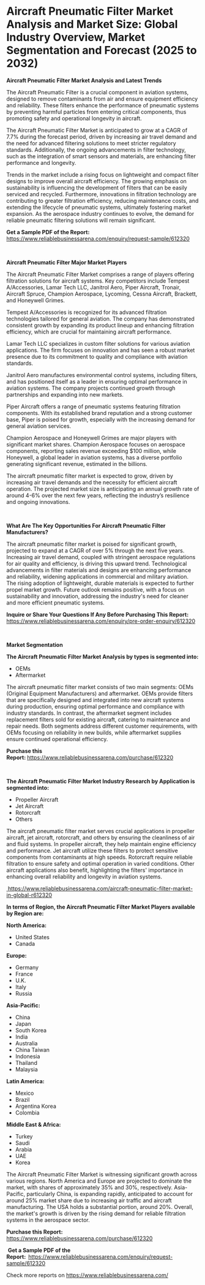 <p><h1>Aircraft Pneumatic Filter Market Analysis and Market Size: Global Industry Overview, Market Segmentation and Forecast (2025 to 2032)</h1></p><p><strong>Aircraft Pneumatic Filter Market Analysis and Latest Trends</strong></p>
<p><p>The Aircraft Pneumatic Filter is a crucial component in aviation systems, designed to remove contaminants from air and ensure equipment efficiency and reliability. These filters enhance the performance of pneumatic systems by preventing harmful particles from entering critical components, thus promoting safety and operational longevity in aircraft.</p><p>The Aircraft Pneumatic Filter Market is anticipated to grow at a CAGR of 7.7% during the forecast period, driven by increasing air travel demand and the need for advanced filtering solutions to meet stricter regulatory standards. Additionally, the ongoing advancements in filter technology, such as the integration of smart sensors and materials, are enhancing filter performance and longevity.</p><p>Trends in the market include a rising focus on lightweight and compact filter designs to improve overall aircraft efficiency. The growing emphasis on sustainability is influencing the development of filters that can be easily serviced and recycled. Furthermore, innovations in filtration technology are contributing to greater filtration efficiency, reducing maintenance costs, and extending the lifecycle of pneumatic systems, ultimately fostering market expansion. As the aerospace industry continues to evolve, the demand for reliable pneumatic filtering solutions will remain significant.</p></p>
<p><strong>Get a Sample PDF of the Report:&nbsp;</strong> <a href="https://www.reliablebusinessarena.com/enquiry/request-sample/612320?utm_campaign=3013&utm_medium=2&utm_source=Github&utm_content=ia&utm_term=29032025&utm_id=aircraft-pneumatic-filter">https://www.reliablebusinessarena.com/enquiry/request-sample/612320</a></p>
<p>&nbsp;</p>
<p><strong>Aircraft Pneumatic Filter Major Market Players</strong></p>
<p><p>The Aircraft Pneumatic Filter Market comprises a range of players offering filtration solutions for aircraft systems. Key competitors include Tempest A/Accessories, Lamar Tech LLC, Janitrol Aero, Piper Aircraft, Tronair, Aircraft Spruce, Champion Aerospace, Lycoming, Cessna Aircraft, Brackett, and Honeywell Grimes.</p><p>Tempest A/Accessories is recognized for its advanced filtration technologies tailored for general aviation. The company has demonstrated consistent growth by expanding its product lineup and enhancing filtration efficiency, which are crucial for maintaining aircraft performance.</p><p>Lamar Tech LLC specializes in custom filter solutions for various aviation applications. The firm focuses on innovation and has seen a robust market presence due to its commitment to quality and compliance with aviation standards. </p><p>Janitrol Aero manufactures environmental control systems, including filters, and has positioned itself as a leader in ensuring optimal performance in aviation systems. The company projects continued growth through partnerships and expanding into new markets.</p><p>Piper Aircraft offers a range of pneumatic systems featuring filtration components. With its established brand reputation and a strong customer base, Piper is poised for growth, especially with the increasing demand for general aviation services.</p><p>Champion Aerospace and Honeywell Grimes are major players with significant market shares. Champion Aerospace focuses on aerospace components, reporting sales revenue exceeding $100 million, while Honeywell, a global leader in aviation systems, has a diverse portfolio generating significant revenue, estimated in the billions.</p><p>The aircraft pneumatic filter market is expected to grow, driven by increasing air travel demands and the necessity for efficient aircraft operation. The projected market size is anticipating an annual growth rate of around 4-6% over the next few years, reflecting the industry’s resilience and ongoing innovations.</p></p>
<p>&nbsp;</p>
<p><strong>What Are The Key Opportunities For Aircraft Pneumatic Filter Manufacturers?</strong></p>
<p><p>The aircraft pneumatic filter market is poised for significant growth, projected to expand at a CAGR of over 5% through the next five years. Increasing air travel demand, coupled with stringent aerospace regulations for air quality and efficiency, is driving this upward trend. Technological advancements in filter materials and designs are enhancing performance and reliability, widening applications in commercial and military aviation. The rising adoption of lightweight, durable materials is expected to further propel market growth. Future outlook remains positive, with a focus on sustainability and innovation, addressing the industry's need for cleaner and more efficient pneumatic systems.</p></p>
<p><strong>Inquire or Share Your Questions If Any Before Purchasing This Report:</strong> <a href="https://www.reliablebusinessarena.com/enquiry/pre-order-enquiry/612320?utm_campaign=3013&utm_medium=2&utm_source=Github&utm_content=ia&utm_term=29032025&utm_id=aircraft-pneumatic-filter">https://www.reliablebusinessarena.com/enquiry/pre-order-enquiry/612320</a></p>
<p>&nbsp;</p>
<p><strong>Market Segmentation</strong></p>
<p><strong>The Aircraft Pneumatic Filter Market Analysis by types is segmented into:</strong></p>
<p><ul><li>OEMs</li><li>Aftermarket</li></ul></p>
<p><p>The aircraft pneumatic filter market consists of two main segments: OEMs (Original Equipment Manufacturers) and aftermarket. OEMs provide filters that are specifically designed and integrated into new aircraft systems during production, ensuring optimal performance and compliance with industry standards. In contrast, the aftermarket segment includes replacement filters sold for existing aircraft, catering to maintenance and repair needs. Both segments address different customer requirements, with OEMs focusing on reliability in new builds, while aftermarket supplies ensure continued operational efficiency.</p></p>
<p><strong>Purchase this Report:&nbsp;</strong><a href="https://www.reliablebusinessarena.com/purchase/612320?utm_campaign=3013&utm_medium=2&utm_source=Github&utm_content=ia&utm_term=29032025&utm_id=aircraft-pneumatic-filter">https://www.reliablebusinessarena.com/purchase/612320</a></p>
<p>&nbsp;</p>
<p><strong>The Aircraft Pneumatic Filter Market Industry Research by Application is segmented into:</strong></p>
<p><ul><li>Propeller Aircraft</li><li>Jet Aircraft</li><li>Rotorcraft</li><li>Others</li></ul></p>
<p><p>The aircraft pneumatic filter market serves crucial applications in propeller aircraft, jet aircraft, rotorcraft, and others by ensuring the cleanliness of air and fluid systems. In propeller aircraft, they help maintain engine efficiency and performance. Jet aircraft utilize these filters to protect sensitive components from contaminants at high speeds. Rotorcraft require reliable filtration to ensure safety and optimal operation in varied conditions. Other aircraft applications also benefit, highlighting the filters' importance in enhancing overall reliability and longevity in aviation systems.</p></p>
<p><a href="https://www.reliablebusinessarena.com/aircraft-pneumatic-filter-market-in-global-r612320?utm_campaign=3013&utm_medium=2&utm_source=Github&utm_content=ia&utm_term=29032025&utm_id=aircraft-pneumatic-filter">&nbsp;https://www.reliablebusinessarena.com/aircraft-pneumatic-filter-market-in-global-r612320</a></p>
<p><strong>In terms of Region, the Aircraft Pneumatic Filter Market Players available by Region are:</strong></p>
<p>
    <p> <strong> North America: </strong>
        <ul>
            <li>United States</li>
            <li>Canada</li>
        </ul>
        </p> 
    <p> <strong> Europe: </strong>
        <ul>
            <li>Germany</li>
            <li>France</li>
            <li>U.K.</li>
            <li>Italy</li>
            <li>Russia</li>
        </ul>
        </p> 
    <p> <strong> Asia-Pacific: </strong>
        <ul>
            <li>China</li>
            <li>Japan</li>
            <li>South Korea</li>
            <li>India</li>
            <li>Australia</li>
            <li>China Taiwan</li>
            <li>Indonesia</li>
            <li>Thailand</li>
            <li>Malaysia</li>
        </ul>
        </p> 
    <p> <strong> Latin America: </strong>
        <ul>
            <li>Mexico</li>
            <li>Brazil</li>
            <li>Argentina Korea</li>
            <li>Colombia</li>
        </ul>
        </p> 
    <p> <strong> Middle East & Africa: </strong>
        <ul>
            <li>Turkey</li>
            <li>Saudi</li>
            <li>Arabia</li>
            <li>UAE</li>
            <li>Korea</li>
        </ul>
    </p>
    </p>
<p><p>The Aircraft Pneumatic Filter Market is witnessing significant growth across various regions. North America and Europe are projected to dominate the market, with shares of approximately 35% and 30%, respectively. Asia-Pacific, particularly China, is expanding rapidly, anticipated to account for around 25% market share due to increasing air traffic and aircraft manufacturing. The USA holds a substantial portion, around 20%. Overall, the market's growth is driven by the rising demand for reliable filtration systems in the aerospace sector.</p></p>
<p><strong>Purchase this Report: </strong><a href="https://www.reliablebusinessarena.com/purchase/612320?utm_campaign=3013&utm_medium=2&utm_source=Github&utm_content=ia&utm_term=29032025&utm_id=aircraft-pneumatic-filter">https://www.reliablebusinessarena.com/purchase/612320</a></p>
<p>&nbsp;<strong>Get a Sample PDF of the Report:&nbsp;&nbsp;</strong><a href="https://www.reliablebusinessarena.com/enquiry/request-sample/612320?utm_campaign=3013&utm_medium=2&utm_source=Github&utm_content=ia&utm_term=29032025&utm_id=aircraft-pneumatic-filter">https://www.reliablebusinessarena.com/enquiry/request-sample/612320</a></p>
<p><strong></strong></p>
<p>Check more reports on <a href="https://www.reliablebusinessarena.com/?utm_campaign=3013&utm_medium=2&utm_source=Github&utm_content=ia&utm_term=29032025&utm_id=aircraft-pneumatic-filter">https://www.reliablebusinessarena.com/</a></p>